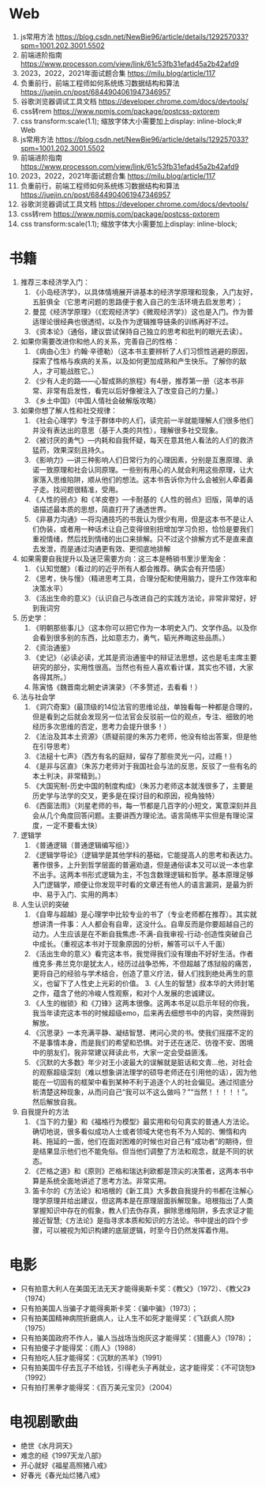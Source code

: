 
# Web
1. js常用方法 https://blog.csdn.net/NewBie96/article/details/129257033?spm=1001.202.3001.5502
3. 前端进阶指南 https://www.processon.com/view/link/61c53fb31efad45a2b42afd9
4. 2023，2022，2021年面试题合集  https://milu.blog/article/117
5. 负重前行，前端工程师如何系统练习数据结构和算法 https://juejin.cn/post/6844904061947346957
6. 谷歌浏览器调试工具文档 https://developer.chrome.com/docs/devtools/
7. css转rem https://www.npmjs.com/package/postcss-pxtorem
8. css transform:scale(1.1); 缩放字体大小需要加上display: inline-block;# Web
1. js常用方法 https://blog.csdn.net/NewBie96/article/details/129257033?spm=1001.202.3001.5502
3. 前端进阶指南 https://www.processon.com/view/link/61c53fb31efad45a2b42afd9
4. 2023，2022，2021年面试题合集  https://milu.blog/article/117
5. 负重前行，前端工程师如何系统练习数据结构和算法 https://juejin.cn/post/6844904061947346957
6. 谷歌浏览器调试工具文档 https://developer.chrome.com/docs/devtools/
7. css转rem https://www.npmjs.com/package/postcss-pxtorem
8. css transform:scale(1.1); 缩放字体大小需要加上display: inline-block;
# 书籍
1. 推荐三本经济学入门：
    1. 《小岛经济学》，以具体情境展开讲基本的经济学原理和现象，入门友好，五脏俱全（它思考问题的思路便于套入自己的生活环境去启发思考）；
    2. 曼昆《经济学原理》（《宏观经济学》《微观经济学》）这也是入门。作为普适理论很经典也很透彻，以及作为逻辑推导链条的训练再好不过。
    3. 《资本论》（通俗，建议尝试保持自己独立的思考和批判的眼光去读）。
2. 如果你需要改进你和他人的关系，完善自己的性格：
    1. 《病由心生》约翰·辛德勒）（这本书主要辨析了人们习惯性逃避的原因，探索了性格与疾病的关系，以及如何更加成熟和产生快乐。了解你的敌人，才可能战胜它。）
    2.  《少有人走的路——心智成熟的旅程》有4册，推荐第一册（这本书非常、非常有启发性，看完以后好像被注入了改变自己的力量。）
    3.  《乡土中国》（中国人情社会破解版攻略）
3. 如果你想了解人性和社交规律：
    1. 《社会心理学》专注于群体中的人们，读完前一半就能理解人们很多他们并没有表达出的意思（基于人类的共性），理解很多社交现象。
    2. 《被讨厌的勇气》—内耗和自我怀疑，每天在意其他人看法的人们的救济猛药，效果深刻且持久。
    3. 《影响力》—讲三种影响人们日常行为的心理因素，分别是互惠原理、承诺一致原理和社会认同原理。一些别有用心的人就会利用这些原理，让大家落入思维陷阱，顺从他们的想法。这本书告诉你为什么会被别人牵着鼻子走。找问题很精准，受用。
    4. 《人性的弱点》和《羊皮卷》—卡耐基的《人性的弱点》旧版，简单的话语描述最本质的思想，简直打开了通透世界。
    5. 《非暴力沟通》—将沟通技巧的书我认为很少有用，但是这本书不是让人们伪装，或者用一种话术让自己变得很别扭增加学习负担，恰恰是要我们重视情绪，然后找到情绪的出口来排解。只不过这个排解方式不是直来直去发泄，而是通过沟通更有效、更彻底地排解
4. 如果需要自我提升以及迷茫需要方向：这三本是畅销书里沙里淘金：
    1. 《认知觉醒》（看过的的近乎所有人都会推荐。确实会有开悟感）
    2. 《思考，快与慢》（精进思考工具，合理分配和使用脑力，提升工作效率和决策水平）
    3. 《活出生命的意义》（认识自己与改进自己的实践方法论，非常非常好，好到我词穷
5. 历史学：
    1. 《明朝那些事儿》（这本你可以把它作为一本明史入门、文学作品。以及你会看到很多别的东西，比如意志力，勇气，韬光养晦这些品质。）
    2. 《资治通鉴》
    3. 《史记》（必读必读，尤其是资治通鉴中的辩证法思想，这也是毛主席主要研究的部分，实用性很高。当然也有些人喜欢看计谋，其实也不错，大家各得其所。）
    4. 陈寅恪《魏晋南北朝史讲演录》（不多赘述，去看看！）
6. 法与社会学
    1. 《洞穴奇案》(最顶级的14位法官的思维论战，单独看每一种都是合理的，但是看到之后就会发现另一位法官会反驳前一位的观点，专注、细致的地经历多次思维的否定，思考力会提升很多！）
    2. 《法治及其本土资源》（质疑前提的朱苏力老师，他没有给出答案，但是他在引导思考）
    3. 《法槌十七声》（西方有名的庭辩，留存了那些灵光一闪，过瘾！）
    4. 《是非与区直》（朱苏力老师对于我国社会与法的反思，反驳了一些有名的本土判决，非常精到。）
    5. 《大国宪制-历史中国的制度构成》（朱苏力老师这本就浅很多了，主要是历史学与法学的交叉，更多是在探讨目的和原因，视角独特）
    6. 《西窗法雨》（刘星老师的书，每一节都是几百字的小短文，寓意深刻并且会从几个角度回答问题。主要讲西方理论法。语言简练平实但是有理论深度，一定不要看太快）
7. 逻辑学
    1. 《普通逻辑（普通逻辑编写组）》
    2. 《逻辑学导论》（逻辑学是其他学科的基础，它能提高人的思考和表达力。著作很多，上升到哲学层面的普遍劝退，但是通俗读本又可以说一本也拿不出手。这两本书形式逻辑为主，不包含数理逻辑和哲学。基本原理足够入门逻辑学，顺便让你发现平时看的文章还有他人的语言漏洞，是最为折中、易于入门、实用的两本）
8. 人生认识的突破
    1. 《自卑与超越》是心理学中比较专业的书了（专业老师都在推荐）。其实就想讲清一件事：人人都会有自卑，这没什么。自卑反而是你要超越自己的动力。人生应该是在不断自我焦虑-不满-自我审视-行动-创造性突破自己中成长。（重视这本书对于现象原因的分析，解答可以千人千面）
    2. 《活出生命的意义》看完这本书，我觉得我们没有理由不好好生活。作者维克多·弗兰克尔是犹太人，经历过战争恐怖，不但超越了炼狱般的痛苦，更将自己的经验与学术结合，创造了意义疗法，替人们找到绝处再生的意义，也留下了人性史上光彩的价值。
    3.《人生的智慧》叔本华的大师封笔之作，蕴含了他的冷峻人性观察，和对个人发展的忠诚建议。
    4. 《人生的枷锁》和《刀锋》这两本很像。这两本书足以启示年轻的你我，我当年读完这本书的时候超级emo，后来再去细想书中的内容，突然得到解放。
    5. 《沉思录》一本充满平静、凝结智慧、拷问心灵的书。使我们摇摆不定的不是事情本身，而是我们的希望和恐惧。对于还在迷茫、彷徨不安、困境中的朋友们，我非常建议拜读此书，大家一定会受益匪浅。
    6. 《沉默的大多数》年少对王小波最大的误解就是脏话和文青...他，对社会的观察超级深刻（难以想象讲法理学的硕导老师还在引用他的话），因为他能在一切固有的框架中看到某种不利于追逐个人的社会偏见。通过彻底分析清楚这种现象，从而问自己“我可以不这么做吗？”“当然！！！！！”。然后解放自我。
9. 自我提升的方法
    1. 《当下的力量》和《福格行为模型》最实用和句句真实的普通人方法论。确切地说，很多看似成功人士或者领域大佬也有不为人知的、懒惰和内耗、拖延的一面，他们在面对困难的时候也对自己有“成功者”的期待，但是结果显示他们也不能免俗。但当他们调整了方法和观念，就是不同的状态。
    2. 《芒格之道》和《原则》芒格和瑞达利欧都是顶尖的决策者，这两本书中算是系统全面地讲述了思考方法。非常实用。
    3. 笛卡尔的《方法论》和培根的《新工具》大多数自我提升的书都在注解心理学原理并给出建议，但这两本是在原理层面拆解现象。培根指出了人类掌握知识中存在的假象，教人们去伪存真，摒除思维陷阱，多去求证才能接近智慧;《方法论》是指寻求本质和知识的方法论。书中提出的四个步骤，可以被视为知识构建的底层逻辑，时至今日仍然发挥着作用。


# 电影
- 只有拍意大利人在美国无法无天才能得奥斯卡奖：《教父》（1972）、《教父2》（1974）
- 只有拍美国人当骗子才能得奥斯卡奖：《骗中骗》（1973）；
- 只有拍美国精神病院折磨病人，让人生不如死才能得奖：《飞跃疯人院》（1975）
- 只有拍美国政府不作人，骗人当战场当炮灰这才能得奖：《猎鹿人》（1978）；
- 只有拍傻子才能得奖：《雨人》（1988）
- 只有拍吃人狂才能得奖：《沉默的羔羊》（1991）
- 只有拍美国牛仔去瓦子不给钱，引得老头子再就业，这才能得奖：《不可饶恕》（1992）
- 只有拍打黑拳才能得奖：《百万美元宝贝》（2004）

# 电视剧歌曲
- 绝世《水月洞天》
- 难念的经《1997天龙八部》
- 开心就好《福星高照猪八戒》
- 好春光《春光灿烂猪八戒》